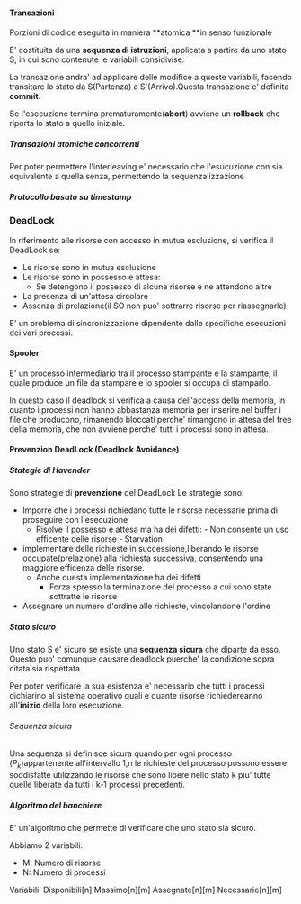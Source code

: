 #### Transazioni
Porzioni di codice eseguita in maniera **atomica **in senso funzionale

E' costituita da una **sequenza di istruzioni**, applicata a partire da uno stato S, in cui sono contenute le variabili considivise. 

La transazione andra' ad applicare delle modifice a queste variabili, facendo transitare lo stato da S(Partenza) a S'(Arrivo).Questa transazione e' definita **commit**.

Se l'esecuzione termina prematuramente(**abort**) avviene un **rollback** che riporta lo stato a quello iniziale.


##### Transazioni atomiche concorrenti
Per poter permettere l'interleaving e' necessario che l'esucuzione con sia equivalente a quella senza, permettendo la sequenzalizzazione 

##### Protocollo basato su timestamp


### DeadLock
In riferimento alle risorse con accesso in mutua esclusione, si verifica il DeadLock se:
- Le risorse sono in mutua esclusione
- Le risorse sono in possesso e attesa:
	- Se detengono il possesso di alcune risorse e ne attendono altre
- La presenza di un'attesa circolare
- Assenza di prelazione(il SO non puo' sottrarre risorse per riassegnarle)

E' un problema di sincronizzazione dipendente dalle specifiche esecuzioni dei vari processi.

#### Spooler
E' un processo intermediario tra il processo stampante e la stampante, il quale produce un file da stampare e lo spooler si occupa di stamparlo.

In questo caso il deadlock si verifica a causa dell'access della memoria, in quanto i processi non hanno abbastanza memoria per inserire nel buffer i file che producono, rimanendo bloccati perche' rimangono in attesa del free della memoria, che non avviene perche' tutti i processi sono in attesa.
#### Prevenzion DeadLock (Deadlock Avoidance)
##### Stategie di Havender
Sono strategie di **prevenzione** del DeadLock
Le strategie sono: 
- Imporre che i processi richiedano tutte le risorse necessarie prima di proseguire con l'esecuzione
  - Risolve il possesso e attesa ma ha dei difetti:
		- Non consente un uso efficente delle risorse
		- Starvation
- implementare delle richieste in successione,liberando le risorse occupate(prelazione) alla richiesta successiva, consentendo una maggiore efficenza delle risorse.
	- Anche questa implementazione ha dei difetti
		- Forza spresso la terminazione del processo a cui sono state sottratte le risorse
- Assegnare un numero d'ordine alle richieste, vincolandone l'ordine 

##### Stato sicuro
Uno stato S e' sicuro se esiste una **sequenza sicura** che diparte da esso. Questo puo' comunque causare deadlock puerche' la condizione sopra citata sia rispettata.

Per poter verificare la sua esistenza e' necessario che tutti i processi dichiarino al sistema operativo quali e quante risorse richiedereanno all'**inizio** della loro esecuzione.

###### Sequenza sicura
Una sequenza si definisce sicura quando per ogni processo ($P_k$)appartenente all'intervallo
1,n le richieste del processo possono essere soddisfatte utilizzando le risorse che sono libere nello stato k piu' tutte quelle liberate da tutti i k-1 processi precedenti.

##### Algoritmo del banchiere
E' un'algoritmo che permette di verificare che uno stato sia sicuro.

Abbiamo 2 variabili:
- M: Numero di risorse
- N: Numero di processi

Variabili:
Disponibili[n]
Massimo[n][m]
Assegnate[n][m] 
Necessarie[n][m]


		